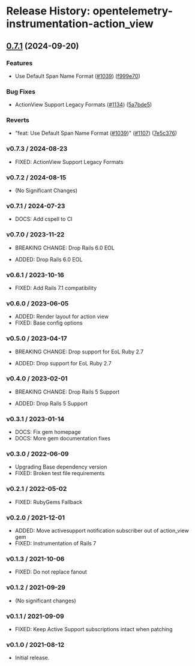# Release History: opentelemetry-instrumentation-action_view

## [0.7.1](https://github.com/open-telemetry/opentelemetry-ruby-contrib/compare/opentelemetry-instrumentation-action_view/v0.7.0...opentelemetry-instrumentation-action_view/v0.7.1) (2024-09-20)


### Features

* Use Default Span Name Format ([#1039](https://github.com/open-telemetry/opentelemetry-ruby-contrib/issues/1039)) ([f999e70](https://github.com/open-telemetry/opentelemetry-ruby-contrib/commit/f999e702430a55bc9f0fdf7b4748dc2f9b6341b8))


### Bug Fixes

* ActionView Support Legacy Formats ([#1134](https://github.com/open-telemetry/opentelemetry-ruby-contrib/issues/1134)) ([5a7bde5](https://github.com/open-telemetry/opentelemetry-ruby-contrib/commit/5a7bde5cc4bec99823da3d00476deb7d53570c39))


### Reverts

* "feat: Use Default Span Name Format ([#1039](https://github.com/open-telemetry/opentelemetry-ruby-contrib/issues/1039))" ([#1107](https://github.com/open-telemetry/opentelemetry-ruby-contrib/issues/1107)) ([7e5c376](https://github.com/open-telemetry/opentelemetry-ruby-contrib/commit/7e5c376cf8e3cfee28416b7854606a9ac3a6f964))

### v0.7.3 / 2024-08-23

* FIXED: ActionView Support Legacy Formats

### v0.7.2 / 2024-08-15

* (No Significant Changes)

### v0.7.1 / 2024-07-23

* DOCS: Add cspell to CI

### v0.7.0 / 2023-11-22

* BREAKING CHANGE: Drop Rails 6.0 EOL

* ADDED: Drop Rails 6.0 EOL

### v0.6.1 / 2023-10-16

* FIXED: Add Rails 7.1 compatibility

### v0.6.0 / 2023-06-05

* ADDED: Render layout for action view 
* FIXED: Base config options 

### v0.5.0 / 2023-04-17

* BREAKING CHANGE: Drop support for EoL Ruby 2.7 

* ADDED: Drop support for EoL Ruby 2.7 

### v0.4.0 / 2023-02-01

* BREAKING CHANGE: Drop Rails 5 Support 

* ADDED: Drop Rails 5 Support 

### v0.3.1 / 2023-01-14

* DOCS: Fix gem homepage 
* DOCS: More gem documentation fixes 

### v0.3.0 / 2022-06-09

* Upgrading Base dependency version
* FIXED: Broken test file requirements 

### v0.2.1 / 2022-05-02

* FIXED: RubyGems Fallback 

### v0.2.0 / 2021-12-01

* ADDED: Move activesupport notification subscriber out of action_view gem 
* FIXED: Instrumentation of Rails 7 

### v0.1.3 / 2021-10-06

* FIXED: Do not replace fanout 

### v0.1.2 / 2021-09-29

* (No significant changes)

### v0.1.1 / 2021-09-09

* FIXED: Keep Active Support subscriptions intact when patching 

### v0.1.0 / 2021-08-12

* Initial release.
